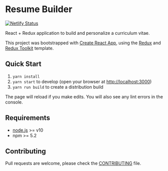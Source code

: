 # Resume Builder
[![Netlify Status](https://api.netlify.com/api/v1/badges/bdc072dd-b95f-4628-b0de-012c3ca935fc/deploy-status)](https://app.netlify.com/sites/condescending-golick-85f513/deploys)

React + Redux application to build and personalize a curriculum vitae.

This project was bootstrapped with [Create React App](https://github.com/facebook/create-react-app), using the [Redux](https://redux.js.org/) and [Redux Toolkit](https://redux-toolkit.js.org/) template.

## Quick Start

1. `yarn install`
2. `yarn start` to develop (open your browser at [http://localhost:3000](http://localhost:3000))
3. `yarn run build` to create a distribution build

The page will reload if you make edits. You will also see any lint errors in the console.

## Requirements

* [node.js](https://nodejs.org) >= v10
* npm >= 5.2

## Contributing

Pull requests are welcome, please check the [CONTRIBUTING](./.github/CONTRIBUTING.md) file.
